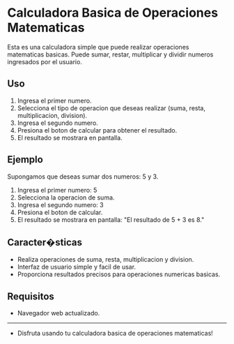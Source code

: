 # Calculadora Basica de Operaciones Matematicas

Esta es una calculadora simple que puede realizar operaciones matematicas basicas. Puede sumar, restar, multiplicar y dividir numeros ingresados por el usuario.

## Uso

1. Ingresa el primer numero.
2. Selecciona el tipo de operacion que deseas realizar (suma, resta, multiplicacion, division).
3. Ingresa el segundo numero.
4. Presiona el boton de calcular para obtener el resultado.
5. El resultado se mostrara en pantalla.

## Ejemplo

Supongamos que deseas sumar dos numeros: 5 y 3.

1. Ingresa el primer numero: 5
2. Selecciona la operacion de suma.
3. Ingresa el segundo numero: 3
4. Presiona el boton de calcular.
5. El resultado se mostrara en pantalla: "El resultado de 5 + 3 es 8."

## Caracter�sticas

- Realiza operaciones de suma, resta, multiplicacion y division.
- Interfaz de usuario simple y facil de usar.
- Proporciona resultados precisos para operaciones numericas basicas.

## Requisitos

- Navegador web actualizado.

-----------------------------------------------------------------------------------------------------

- Disfruta usando tu calculadora basica de operaciones matematicas!
